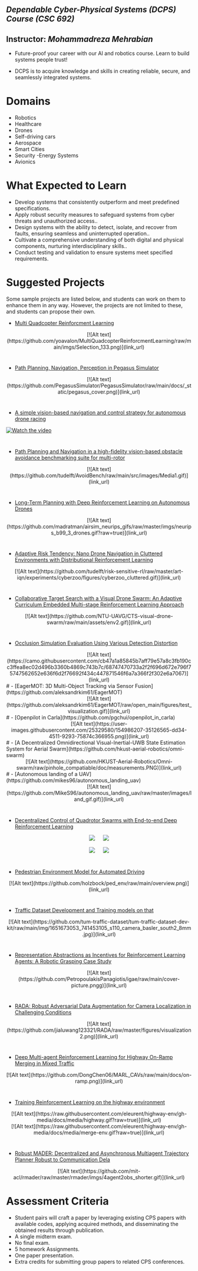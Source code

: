 
## _Dependable Cyber-Physical Systems (DCPS) Course (CSC 692)_
## Instructor: _Mohammadreza Mehrabian_
- Future-proof your career with our AI and robotics course. Learn to build systems people trust!

- DCPS is to acquire knowledge and skills in creating reliable, secure, and seamlessly integrated systems.

# Domains
- Robotics
- Healthcare
- Drones
- Self-driving cars
- Aerospace
- Smart Cities
- Security
-Energy Systems
- Avionics


# What Expected to Learn
- Develop systems that consistently outperform and meet predefined specifications. 
- Apply robust security measures to safeguard systems from cyber threats and unauthorized access..
-  Design systems with the ability to detect, isolate, and recover from faults, ensuring seamless and uninterrupted operation..
- Cultivate a comprehensive understanding of both digital and physical components, nurturing interdisciplinary skills..
- Conduct testing and validation to ensure systems meet specified requirements.

# Suggested Projects
Some sample projects are listed below, and students can work on them to enhance them in any way. However, the projects are not limited to these, and students can propose their own.

- [Multi Quadcopter Reinforcment Learning](https://github.com/yoavalon/MultiQuadcopterReinforcmentLearning)

<div style="text-align: center;">
    [![Alt text](https://github.com/yoavalon/MultiQuadcopterReinforcmentLearning/raw/main/imgs/Selection_133.png)](link_url)
</div>

#
- [Path Planning, Navigation, Perception in Pegasus Simulator](https://github.com/PegasusSimulator/PegasusSimulator)

<div style="text-align: center;">
    [![Alt text](https://github.com/PegasusSimulator/PegasusSimulator/raw/main/docs/_static/pegasus_cover.png)](link_url)
</div>

#
- [A simple vision-based navigation and control strategy for autonomous drone racing](https://github.com/vision-agh/drone_racing_tello)

[![Watch the video](https://img.youtube.com/vi/3o-n0vZu0ps/maxresdefault.jpg)](https://youtu.be/3o-n0vZu0ps)
#

- [Path Planning and Navigation in a high-fidelity vision-based obstacle avoidance benchmarking suite for multi-rotor](https://github.com/tudelft/avoidbench)

<div style="text-align: center;">
    [![Alt text](https://github.com/tudelft/AvoidBench/raw/main/src/images/Media1.gif)](link_url)
</div>

#
- [Long-Term Planning with Deep Reinforcement Learning on Autonomous Drones](https://github.com/ugurkanates/NeurIRS2019DroneChallengeRL)

<div style="text-align: center;">
    [![Alt text](https://github.com/madratman/airsim_neurips_gifs/raw/master/imgs/neurips_b99_3_drones.gif?raw=true)](link_url)
</div>

#
- [Adaptive Risk Tendency: Nano Drone Navigation in Cluttered Environments with Distributional Reinforcement Learning](https://github.com/tudelft/risk-sensitive-rl/tree/master)

<div style="text-align: center;">
    [![Alt text](https://github.com/tudelft/risk-sensitive-rl/raw/master/art-iqn/experiments/cyberzoo/figures/cyberzoo_cluttered.gif)](link_url)
</div>

#
- [Collaborative Target Search with a Visual Drone Swarm: An Adaptive Curriculum Embedded Multi-stage Reinforcement Learning Approach](https://github.com/NTU-UAVG/CTS-visual-drone-swarm)

<div style="text-align: center;">
    [![Alt text](https://github.com/NTU-UAVG/CTS-visual-drone-swarm/raw/main/assets/env2.gif)](link_url)
</div>

#
- [Occlusion Simulation Evaluation Using Various Detection Distortion](https://github.com/mohamednagymostafa/kitti-mot.bench-evals)

<div style="text-align: center;">
    [![Alt text](https://camo.githubusercontent.com/cb47a1a85845b7aff79e57a8c3fb190cc3ffea8ec02d496b3360b4869c743b7c/68747470733a2f2f696d672e796f75747562652e636f6d2f76692f434c447871546f6a7a366f2f302e6a7067)](link_url)
</div>
#
- [EagerMOT: 3D Multi-Object Tracking via Sensor Fusion](https://github.com/aleksandrkim61/EagerMOT)

<div style="text-align: center;">
    [![Alt text](https://github.com/aleksandrkim61/EagerMOT/raw/open_main/figures/test_visualization.gif)](link_url)
</div>
#
- [Openpilot in Carla](https://github.com/pgchui/openpilot_in_carla)

<div style="text-align: center;">
    [![Alt text](https://user-images.githubusercontent.com/25329580/154986207-35126565-dd34-4511-9293-75874c366955.png)](link_url)
</div>
#
- [A Decentralized Omnidirectional Visual-Inertial-UWB State Estimation System for Aerial Swarm](https://github.com/hkust-aerial-robotics/omni-swarm)

<div style="text-align: center;">
    [![Alt text](https://github.com/HKUST-Aerial-Robotics/Omni-swarm/raw/pinhole_compatiable/doc/measurements.PNG)](link_url)
</div>
#
- [Autonomous landing of a UAV](https://github.com/mikes96/autonomous_landing_uav)

<div style="text-align: center;">
    [![Alt text](https://github.com/MikeS96/autonomous_landing_uav/raw/master/images/land_gif.gif)](link_url)
</div>

#
- [Decentralized Control of Quadrotor Swarms with End-to-end Deep Reinforcement Learning](https://github.com/zhehui-huang/quad-swarm-rl)

<p align="center">
  <img src="https://github.com/Zhehui-Huang/quad-swarm-rl/blob/master/swarm_rl/gifs/Static_Same_Goal.gif?raw=true" width="45%">
  &emsp;
  <img src="https://github.com/Zhehui-Huang/quad-swarm-rl/blob/master/swarm_rl/gifs/Swarm_vs_Swarm.gif?raw=true" width="45%">
</p>

<p align="center">
  <img src="https://github.com/Zhehui-Huang/quad-swarm-rl/blob/master/swarm_rl/gifs/Obstacles_Static_Same_Goal.gif?raw=true" width="45%">
  &emsp;
  <img src="https://github.com/Zhehui-Huang/quad-swarm-rl/blob/master/swarm_rl/gifs/Scale_32_Static_Same_Goal.gif?raw=true" width="45%">
</p>

#
- [Pedestrian Environment Model for Automated Driving](https://github.com/holzbock/ped_env)

<div style="text-align: center;">
    [![Alt text](https://github.com/holzbock/ped_env/raw/main/overview.png)](link_url)
</div>

#
- [Traffic Dataset Development and Training models on that](https://github.com/tum-traffic-dataset/tum-traffic-dataset-dev-kit)

<div style="text-align: center;">
    [![Alt text](https://github.com/tum-traffic-dataset/tum-traffic-dataset-dev-kit/raw/main/img/1651673053_741453105_s110_camera_basler_south2_8mm.jpg)](link_url)
</div>

#
- [Representation Abstractions as Incentives for Reinforcement Learning Agents: A Robotic Grasping Case Study](https://github.com/PetropoulakisPanagiotis/igae)

<div style="text-align: center;">
    [![Alt text](https://github.com/PetropoulakisPanagiotis/igae/raw/main/cover-picture.pngg)](link_url)
</div>

#
- [RADA: Robust Adversarial Data Augmentation for Camera Localization in Challenging Conditions](https://github.com/jialuwang123321/RADA)

<div style="text-align: center;">
    [![Alt text](https://github.com/jialuwang123321/RADA/raw/master/figures/visualization2.png)](link_url)
</div>

#
- [Deep Multi-agent Reinforcement Learning for Highway On-Ramp Merging in Mixed Traffic](https://github.com/DongChen06/MARL_CAVs)

<div style="text-align: center;">
    [![Alt text](https://github.com/DongChen06/MARL_CAVs/raw/main/docs/on-ramp.png)](link_url)
</div>

#
- [Training Reinforcement Learning on the highway environment](https://github.com/Farama-Foundation/HighwayEnv)

<div style="text-align: center;">
    [![Alt text](https://raw.githubusercontent.com/eleurent/highway-env/gh-media/docs/media/highway.gif?raw=true)](link_url)
</div>

<div style="text-align: center;">
    [![Alt text](https://raw.githubusercontent.com/eleurent/highway-env/gh-media/docs/media/merge-env.gif?raw=true)](link_url)
</div>

#
- [Robust MADER: Decentralized and Asynchronous Multiagent Trajectory Planner Robust to Communication Dela](https://github.com/mit-acl/rmader)

<div style="text-align: center;">
    [![Alt text](https://github.com/mit-acl/rmader/raw/master/rmader/imgs/4agent2obs_shorter.gif)](link_url)
</div>


# Assessment Criteria
- Student pairs will craft a paper by leveraging existing CPS papers with available codes, applying acquired methods, and disseminating the obtained results through publication.
- A single midterm exam.
- No final exam.
- 5 homework Assignments.
- One paper presentation.
- Extra credits for submitting group papers to related CPS conferences.


